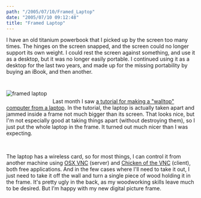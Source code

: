 ```yaml
---
path: "/2005/07/10/Framed_Laptop" 
date: "2005/07/10 09:12:48" 
title: "Framed Laptop" 
---
```

<p>I have an old titanium powerbook that I picked up by the screen too many times.  The hinges on the screen snapped, and the screen could no longer support its own weight.  I could rest the screen against something, and use it as a desktop, but it was no longer easily portable. I continued using it as a desktop for the last two years, and made up for the missing portability by buying an iBook, and then another.</p><br><img src="http://typewriting.org/image/article/content/framed_laptop.jpg" alt="framed laptop" style="float: left; margin: 10px 15px 10px 0;"/><br><p>Last month I saw <a href="http://www.grynx.com/index.php/projects/laptop-on-the-wall-walltop/">a tutorial for making a "walltop" computer from a laptop</a>. In the tutorial, the laptop is actually taken apart and jammed inside a frame not much bigger than its screen. That looks nice, but I'm not especially good at taking things apart (without destroying them), so I just put the whole laptop in the frame.  It turned out much nicer than I was expecting.</p><br><p>The laptop has a wireless card, so for most things, I can control it from another machine using <a href="http://www.redstonesoftware.com/vnc.html">OSX VNC</a> (server) and <a href="http://sourceforge.net/projects/cotvnc/">Chicken of the VNC</a> (client), both free applications. And in the few cases where I'll need to take it out, I just need to take it off the wall and turn a single piece of wood holding it in the frame. It's pretty ugly in the back, as my woodworking skills leave much to be desired. But I'm happy with my new digital picture frame.</p><br><div class="clear"></div>